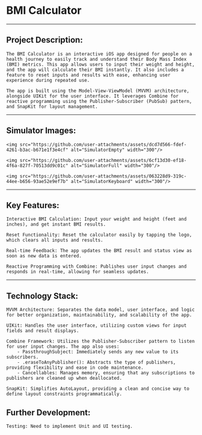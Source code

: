 # BMI Calculator

---

## Project Description:
    The BMI Calculator is an interactive iOS app designed for people on a health journey to easily track and understand their Body Mass Index (BMI) metrics. This app allows users to input their weight and height, and the app will calculate their BMI instantly. It also includes a feature to reset inputs and results with ease, enhancing user experience during repeated use.

    The app is built using the Model-View-ViewModel (MVVM) architecture, alongside UIKit for the user interface. It leverages Combine for reactive programming using the Publisher-Subscriber (PubSub) pattern, and SnapKit for layout management.

---

## Simulator Images:

    <img src="https://github.com/user-attachments/assets/dcd7d566-fdef-4261-b3ac-b671e1f3e4cf" alt="SimulatorEmpty" width="300"/>

    <img src="https://github.com/user-attachments/assets/6cf13d30-ef18-4f6a-827f-70513dd9c01c" alt="SimulatorFull" width="300"/>

    <img src="https://github.com/user-attachments/assets/063228d9-319c-44ee-b656-93ae52e9ef7b" alt="SimulatorKeyboard" width="300"/>


---

## Key Features:
    Interactive BMI Calculation: Input your weight and height (feet and inches), and get instant BMI results.
    
    Reset Functionality: Reset the calculator easily by tapping the logo, which clears all inputs and results.
    
    Real-time Feedback: The app updates the BMI result and status view as soon as new data is entered.
    
    Reactive Programming with Combine: Publishes user input changes and responds in real-time, allowing for seamless updates.
    
---

## Technology Stack:
    MVVM Architecture: Separates the data model, user interface, and logic for better organization, maintainability, and scalability of the app.
    
    UIKit: Handles the user interface, utilizing custom views for input fields and result displays.

    Combine Framework: Utilizes the Publisher-Subscriber pattern to listen for user input changes. The app also uses:
        - PassthroughSubject: Immediately sends any new value to its subscribers.
        - .eraseToAnyPublisher(): Abstracts the type of publishers, providing flexibility and ease in code maintenance.
        - Cancellables: Manages memory, ensuring that any subscriptions to publishers are cleaned up when deallocated.

    SnapKit: Simplifies AutoLayout, providing a clean and concise way to define layout constraints programmatically.
    
    
## Further Development:
    Testing: Need to implement Unit and UI testing.
